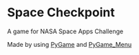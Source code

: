 # Space Checkpoint
A game for NASA Space Apps Challenge

Made by using [PyGame](www.pygame.org/) and [PyGame_Menu](https://pygame-menu.readthedocs.io/en/4.2.8/index.html)
